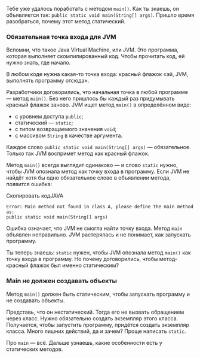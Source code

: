 Тебе уже удалось поработать с методом `main()`. Как ты знаешь, он объявляется так: `public static void main(String[] args)`. Пришло время разобраться, почему этот метод статический.
### Обязательная точка входа для JVM

Вспомни, что такое Java Virtual Machine, или JVM. Это программа, которая выполняет скомпилированный код. Чтобы прочитать код, ей нужно знать, где начало.

В любом коде нужна какая-то точка входа: красный флажок «эй, JVM, выполнять программу отсюда».

Разработчики договорились, что начальная точка в любой программе — метод `main()`. Без него пришлось бы каждый раз придумывать красный флажок заново.
JVM ищет метод `main()` в определённом виде:

- с уровнем доступа `public`;
- статический — `static`;
- с типом возвращаемого значения `void`;
- c массивом `String` в качестве аргумента.

Каждое слово `public static void main(String[] args)` — обязательное. Только так JVM воспримет метод как красный флажок.

Метод `main()` всегда выглядит одинаково — и слово `static` нужно, чтобы JVM опознала метод как точку входа в программу.
Если JVM не найдёт хотя бы одно обязательное слово в объявлении метода, появится ошибка:

Скопировать кодJAVA

```
Error: Main method not found in class A, please define the main method as:
public static void main(String[] args) 
```

Ошибка означает, что JVM не смогла найти точку входа. Метод `main` объявлен неправильно. JVM растерялась и не понимает, как запускать программу.

Ты теперь знаешь: `static` нужен, чтобы JVM опознала метод `main()` как точку входа в программу. Но почему договорились, чтобы метод-красный флажок был именно статическим?

### Main не должен создавать объекты

Метод `main()` должен быть статическим, чтобы запускать программу и не создавать объекты.

Представь, что он нестатический. Тогда его не вызвать обращением через класс. Нужно обязательно создать экземпляр этого класса. Получается, чтобы запустить программу, придётся создать экземпляр класса. Много лишних действий, да и зачем? Проще написать `static`.

Про `main` — всё. Дальше узнаешь, какие особенности есть у статических методов.